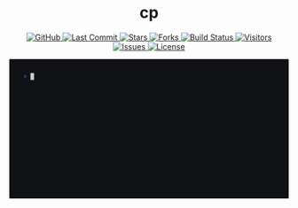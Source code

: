<div align="center">
<h1>
cp
</h1>
</div>

<div align="center">
<p>
  <a href="https://github.com/ragibasif/cp">
    <img alt="GitHub" src="https://img.shields.io/badge/GitHub-0D1117?style=for-the-badge&logo=github&logoColor=C9D1D9">
  </a>
  <a href="https://github.com/ragibasif/cp/pulse">
    <img alt="Last Commit" src="https://img.shields.io/github/last-commit/ragibasif/cp?style=for-the-badge&logo=github&color=58A6FF&logoColor=C9D1D9&labelColor=0D1117">
  </a>
  <a href="https://github.com/ragibasif/cp/stargazers">
    <img alt="Stars" src="https://img.shields.io/github/stars/ragibasif/cp?style=for-the-badge&logo=apachespark&color=D29922&logoColor=C9D1D9&labelColor=0D1117">
  </a>
  <a href="https://github.com/ragibasif/cp/network/members">
    <img alt="Forks" src="https://img.shields.io/github/forks/ragibasif/cp?style=for-the-badge&logo=github&color=3FB950&logoColor=C9D1D9&labelColor=0D1117">
  </a>
  <a href="https://github.com/ragibasif/cp/actions">
    <img alt="Build Status" src="https://img.shields.io/github/actions/workflow/status/ragibasif/cp/build.yml?branch=master&style=for-the-badge&label=build&logo=githubactions&color=58A6FF&logoColor=C9D1D9&labelColor=0D1117">
  </a>
  <a href="https://visitorbadge.io/status?path=https%3A%2F%2Fgithub.com%2Fragibasif%2Fcp">
    <img alt="Visitors" src="https://api.visitorbadge.io/api/visitors?path=https%3A%2F%2Fgithub.com%2Fragibasif%2Fcp&label=visitors&labelColor=%230D1117&countColor=%2358A6FF">
  </a>
  <a href="https://github.com/ragibasif/cp/issues">
    <img alt="Issues" src="https://img.shields.io/github/issues/ragibasif/cp?style=for-the-badge&logo=bilibili&color=F85149&logoColor=C9D1D9&labelColor=0D1117">
  </a>
  <a href="https://github.com/ragibasif/cp/blob/master/LICENSE">
    <img alt="License" src="https://img.shields.io/github/license/ragibasif/cp?style=for-the-badge&logo=starship&color=8957E5&logoColor=C9D1D9&labelColor=0D1117">
  </a>
</p>
</div>

![demo.gif](./docs/demo.gif)
